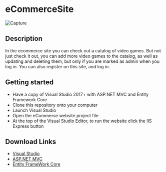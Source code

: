 # eCommerceSite

![Capture](https://user-images.githubusercontent.com/49766065/63052325-e3a19c00-be93-11e9-9f17-cfa97702487f.JPG)

## Description
In the ecommerce site you can check out a catalog of video games. But not just check it out, you can add more video games to the catalog,
as well as updating and deleting them, but only if you are marked as admin when you log in. You can also register on this site,
and log in.

## Getting started
- Have a copy of Visual Studio 2017+ with ASP.NET MVC and Entity Framework Core
- Clone this repository onto your computer
- Launch Visual Studio
- Open the eCommerse website project file
- At the top of the Visual Studio Editor, to run the website click the IIS Express button

## Download Links
- [Visual Studio](https://visualstudio.microsoft.com/)
- [ASP.NET MVC](https://dotnet.microsoft.com/apps/aspnet/mvc)
- [Entity FrameWork Core](https://docs.microsoft.com/en-us/ef/core/get-started/)
